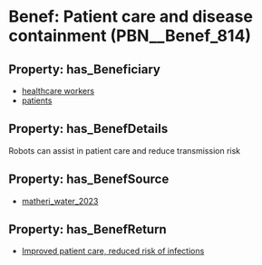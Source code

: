 # Benef: __Patient care and disease containment__ (PBN__Benef_814)

## Property: has_Beneficiary

* [healthcare workers](../Stakeholder/PBN__Stakeholder_68)
* [patients](../Stakeholder/PBN__Stakeholder_31)

## Property: has_BenefDetails

Robots can assist in patient care and reduce transmission risk

## Property: has_BenefSource

* [matheri_water_2023](../Article/PBN__Article_162)

## Property: has_BenefReturn

* [Improved patient care, reduced risk of infections](../BenefReturn/PBN__BenefReturn_882)

